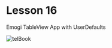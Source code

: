 # Lesson 16

Emogi TableView App with UserDefaults

![telBook](https://user-images.githubusercontent.com/30910230/58409198-3e3b1100-8078-11e9-9aa9-e95fac410cc0.gif)
